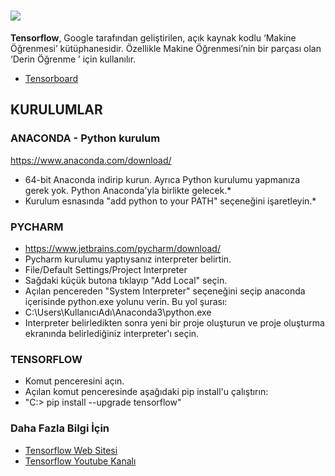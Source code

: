 # ![](https://blog.oursky.com/wp-content/uploads/2018/02/xIp6NSz.jpg)

**Tensorflow**, Google tarafından geliştirilen, açık kaynak kodlu  ‘Makine Öğrenmesi’ kütüphanesidir. Özellikle Makine Öğrenmesi’nin bir parçası olan ‘Derin Öğrenme ’ için kullanılır.
 - [Tensorboard](http://playground.tensorflow.org)
## KURULUMLAR
### ANACONDA - Python kurulum

https://www.anaconda.com/download/
- 64-bit Anaconda indirip kurun. Ayrıca Python kurulumu yapmanıza gerek yok. Python Anaconda'yla birlikte gelecek.*
- Kurulum esnasında "add python to your PATH" seçeneğini işaretleyin.*

### PYCHARM

- https://www.jetbrains.com/pycharm/download/
- Pycharm kurulumu yaptıysanız interpreter belirtin.
- File/Default Settings/Project Interpreter
- Sağdaki küçük butona tıklayıp "Add Local" seçin.
- Açılan pencereden "System Interpreter" seçeneğini seçip anaconda içerisinde python.exe yolunu verin. Bu yol şurası:
- C:\Users\KullanıcıAdı\Anaconda3\python.exe
- Interpreter belirledikten sonra yeni bir proje oluşturun ve proje oluşturma ekranında belirlediğiniz interpreter'ı seçin.

### TENSORFLOW
- Komut penceresini açın.
- Açılan komut penceresinde aşağıdaki pip install'u çalıştırın:
- "C:\> pip install --upgrade tensorflow"

### Daha Fazla Bilgi İçin
- [Tensorflow Web Sitesi](https://www.tensorflow.org/)
- [Tensorflow Youtube Kanalı](https://www.youtube.com/channel/UC0rqucBdTuFTjJiefW5t-IQ)
